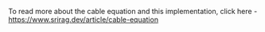 To read more about the cable equation and this implementation, click here  - https://www.srirag.dev/article/cable-equation 
